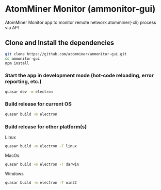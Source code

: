 # AtomMiner Monitor (ammonitor-gui)

AtomMiner Monitor app to monitor remote network atomminer(-cli) process via API

## Clone and Install the dependencies
```bash
git clone https://github.com/atomminer/ammonitor-gui.git
cd ammonitor-gui
npm install
```

### Start the app in development mode (hot-code reloading, error reporting, etc.)
```bash
quasar dev -m electron
```


### Build release for current OS
```bash
quasar build -m electron
```

### Build release for other platform(s)
Linux
```bash
quasar build -m electron -T linux
```
MacOs
```bash
quasar build -m electron -T darwin
```
Windows
```bash
quasar build -m electron -T win32
```
